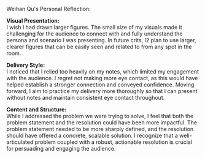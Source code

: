 Weihan Qu's Personal Reflection:

**Visual Presentation:**  
I wish I had drawn larger figures. The small size of my visuals made it challenging for the audience to connect with and fully understand the persona and scenario I was presenting. In future crits, I2 plan to use larger, clearer figures that can be easily seen and related to from any spot in the room.

**Delivery Style:**  
I noticed that I relied too heavily on my notes, which limited my engagement with the audience. I regret not making more eye contact, as this would have helped establish a stronger connection and conveyed confidence. Moving forward, I aim to practice my delivery more thoroughly so that I can present without notes and maintain consistent eye contact throughout.

**Content and Structure:**  
While I addressed the problem we were trying to solve, I feel that both the problem statement and the resolution could have been more impactful. The problem statement needed to be more sharply defined, and the resolution should have offered a concrete, scalable solution. I recognize that a well-articulated problem coupled with a robust, actionable resolution is crucial for persuading and engaging the audience.

